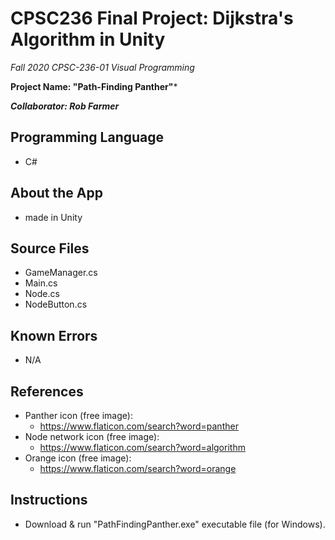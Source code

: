 # CPSC236 Final Project: Dijkstra's Algorithm in Unity
*Fall 2020 CPSC-236-01 Visual Programming*

**Project Name: "Path-Finding Panther"***

***Collaborator: Rob Farmer***

## Programming Language
- C#

## About the App
- made in Unity

## Source Files
- GameManager.cs
- Main.cs
- Node.cs
- NodeButton.cs

## Known Errors
- N/A

## References
- Panther icon (free image):
	- https://www.flaticon.com/search?word=panther
- Node network icon (free image):
	- https://www.flaticon.com/search?word=algorithm
- Orange icon (free image):
	- https://www.flaticon.com/search?word=orange
  
## Instructions
- Download & run "PathFindingPanther.exe" executable file (for Windows).
